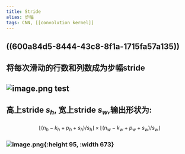 ```yaml
---
title: Stride
alias: 步幅
tags: CNN, [[convolution kernel]]
---
```


## ((600a84d5-8444-43c8-8f1a-1715fa57a135))

## 将每次滑动的行数和列数成为步幅stride
## ![image.png](../assets/pages_stride_1611302193196_0.png) test
## 高上stride $s_h$, 宽上stride $s_w$,输出形状为:
###
$$\lfloor{(n_h - k_h +p_h + s_h)/s_h}\rfloor \times \lfloor{(n_w - k_w +p_w +s_w)/s_w} \rfloor$$
### ![image.png](/assets/pages_stride_1611303389399_0.png){:height 95, :width 673}
###
